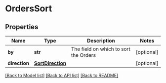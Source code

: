 # OrdersSort


## Properties
Name | Type | Description | Notes
------------ | ------------- | ------------- | -------------
**by** | **str** | The field on which to sort the Orders | [optional] 
**direction** | [**SortDirection**](SortDirection.md) |  | [optional] 

[[Back to Model list]](../../README.md#documentation-for-models) [[Back to API list]](../../README.md#documentation-for-api-endpoints) [[Back to README]](../../README.md)


